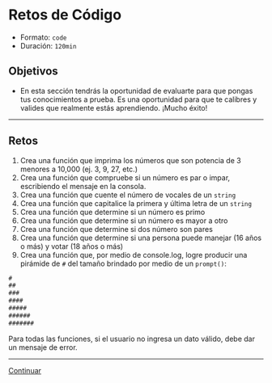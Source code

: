 # Retos de Código
- Formato: `code`
- Duración: `120min`

## Objetivos

- En esta sección tendrás la oportunidad de evaluarte para que pongas tus conocimientos a prueba. Es una oportunidad para que te calibres y valides que realmente estás aprendiendo. ¡Mucho éxito!

***

## Retos

1. Crea una función que imprima los números que son potencia de 3 menores a 10,000 (ej. 3, 9, 27, etc.)
2. Crea una función que compruebe si un número es par o impar, escribiendo el mensaje en la consola.
3. Crea una función que cuente el número de vocales de un `string`
4. Crea una función que capitalice la primera y última letra de un `string`
5. Crea una función que determine si un número es primo
6. Crea una función que determine si un número es mayor a otro
7. Crea una función que determine si dos número son pares
8. Crea una función que determine si una persona puede manejar (16 años o más) y votar (18 años o más)
9. Crea una función que, por medio de console.log, logre producir una pirámide de `#` del tamaño brindado por medio de un `prompt()`:

```js
#
##
###
####
#####
######
#######
```

Para todas las funciones, si el usuario no ingresa un dato válido, debe dar un mensaje de error.

***
[Continuar](09-solutions-code-challenges-program-structure.md)
